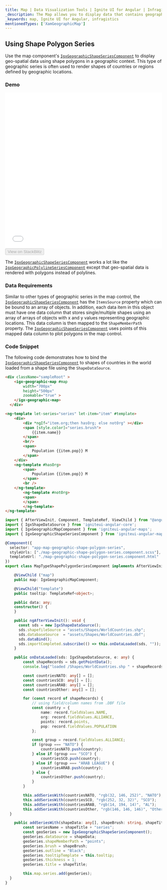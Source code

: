 ```yaml
---
title: Map | Data Visualization Tools | Ignite UI for Angular | Infragistics
_description: The Map allows you to display data that contains geographic locations from view models or geo-spatial data loaded from shape files on geographic imagery maps.View the demo, dependencies, usage and toolbar for more information.
_keywords: map, Ignite UI for Angular, infragistics
mentionedTypes: ['XamGeographicMap']
---
```


## Using Shape Polygon Series

Use the map component's [`IgxGeographicShapeSeriesComponent`]({environment:dvApiBaseUrl}/products/ignite-ui-angular/api/docs/typescript/latest/classes/igxgeographicshapeseriescomponent.html) to display geo-spatial data using shape polygons in a geographic context. This type of geographic series is often used to render shapes of countries or regions defined by geographic locations.

### Demo

<div class="sample-container loading" style="height: 500px">
    <iframe id="geo-map-type-shape-polygon-series-iframe" src='{environment:dvDemosBaseUrl}/maps/geo-map-type-shape-polygon-series' width="100%" height="100%" seamless frameBorder="0" onload="onXPlatSampleIframeContentLoaded(this);"></iframe>
</div>
<div>
    <button data-localize="stackblitz" disabled class="stackblitz-btn"   data-iframe-id="geo-map-type-shape-polygon-series-iframe" data-demos-base-url="{environment:dvDemosBaseUrl}">View on StackBlitz
    </button>
</div>


<div class="divider--half"></div>

The [`IgxGeographicShapeSeriesComponent`]({environment:dvApiBaseUrl}/products/ignite-ui-angular/api/docs/typescript/latest/classes/igxgeographicshapeseriescomponent.html) works a lot like the [`IgxGeographicPolylineSeriesComponent`]({environment:dvApiBaseUrl}/products/ignite-ui-angular/api/docs/typescript/latest/classes/igxgeographicpolylineseriescomponent.html) except that geo-spatial data is rendered with polygons instead of polylines.

### Data Requirements

Similar to other types of geographic series in the map control, the [`IgxGeographicShapeSeriesComponent`]({environment:dvApiBaseUrl}/products/ignite-ui-angular/api/docs/typescript/latest/classes/igxgeographicshapeseriescomponent.html) has the `ItemsSource` property which can be bound to an array of objects. In addition, each data item in this object must have one data column that stores single/multiple shapes using an array of arrays of objects with x and y values representing geographic locations. This data column is then mapped to the `ShapeMemberPath` property. The [`IgxGeographicShapeSeriesComponent`]({environment:dvApiBaseUrl}/products/ignite-ui-angular/api/docs/typescript/latest/classes/igxgeographicshapeseriescomponent.html) uses points of this mapped data column to plot polygons in the map control.

### Code Snippet

The following code demonstrates how to bind the [`IgxGeographicShapeSeriesComponent`]({environment:dvApiBaseUrl}/products/ignite-ui-angular/api/docs/typescript/latest/classes/igxgeographicshapeseriescomponent.html) to shapes of countries in the world loaded from a shape file using the `ShapeDataSource`.

<!-- Angular -->

```html
<div className="sampleRoot" >
    <igx-geographic-map #map
        width="700px"
        height="500px"
        zoomable="true" >
    </igx-geographic-map>
  </div>

<ng-template let-series="series" let-item="item" #template>
    <div>
        <div *ngIf="item.org;then hasOrg; else notOrg" ></div>
        <span [style.color]="series.brush">
            {{item.name}}
        </span>
        <br/>
        <span>
            Population {{item.pop}} M
        </span>
    </div>
    <ng-template #hasOrg>
        <span>
            Population {{item.pop}} M
        </span>
        <br />
    </ng-template>
        <ng-template #notOrg>
        <span>
        </span>
        </ng-template>
</ng-template>
```

```ts
import { AfterViewInit, Component, TemplateRef, ViewChild } from "@angular/core";
import { IgxShapeDataSource } from 'igniteui-angular-core';
import { IgxGeographicMapComponent } from 'igniteui-angular-maps';
import { IgxGeographicShapeSeriesComponent } from 'igniteui-angular-maps';

@Component({
  selector: "app-map-geographic-shape-polygon-series",
  styleUrls: ["./map-geographic-shape-polygon-series.component.scss"],
  templateUrl: "./map-geographic-shape-polygon-series.component.html"
})
export class MapTypeShapePolygonSeriesComponent implements AfterViewInit {

    @ViewChild ("map")
    public map: IgxGeographicMapComponent;

    @ViewChild("template")
    public tooltip: TemplateRef<object>;

    public data: any;
    constructor() {
    }

    public ngAfterViewInit(): void {
      const sds = new IgxShapeDataSource();
      sds.shapefileSource = "assets/Shapes/WorldCountries.shp";
      sds.databaseSource  = "assets/Shapes/WorldCountries.dbf";
      sds.dataBind();
      sds.importCompleted.subscribe(() => this.onDataLoaded(sds, ""));
    }

    public onDataLoaded(sds: IgxShapeDataSource, e: any) {
        const shapeRecords = sds.getPointData();
        console.log("loaded /Shapes/WorldCountries.shp " + shapeRecords.length);

        const countriesNATO: any[] = [];
        const countriesSCO: any[] = [];
        const countriesARAB: any[] = [];
        const countriesOther: any[] = [];

        for (const record of shapeRecords) {
            // using field/column names from .DBF file
            const country = {
                name: record.fieldValues.NAME,
                org: record.fieldValues.ALLIANCE,
                points: record.points,
                pop: record.fieldValues.POPULATION
            };

            const group = record.fieldValues.ALLIANCE;
            if (group === "NATO") {
                countriesNATO.push(country);
            } else if (group === "SCO") {
                countriesSCO.push(country);
            } else if (group === "ARAB LEAGUE") {
                countriesARAB.push(country);
            } else {
                countriesOther.push(country);
            }
        }

        this.addSeriesWith(countriesNATO, "rgb(32, 146, 252)", "NATO");
        this.addSeriesWith(countriesSCO, "rgb(252, 32, 32)", "SCO");
        this.addSeriesWith(countriesARAB, "rgb(14, 194, 14)", "AL");
        this.addSeriesWith(countriesOther, "rgb(146, 146, 146)", "Other");
  }

    public addSeriesWith(shapeData: any[], shapeBrush: string, shapeTitle: string) {
        const seriesName = shapeTitle + "series";
        const geoSeries = new IgxGeographicShapeSeriesComponent();
        geoSeries.dataSource = shapeData;
        geoSeries.shapeMemberPath = "points";
        geoSeries.brush = shapeBrush;
        geoSeries.outline = "Black";
        geoSeries.tooltipTemplate = this.tooltip;
        geoSeries.thickness = 1;
        geoSeries.title = shapeTitle;

        this.map.series.add(geoSeries);
  }
}
```
